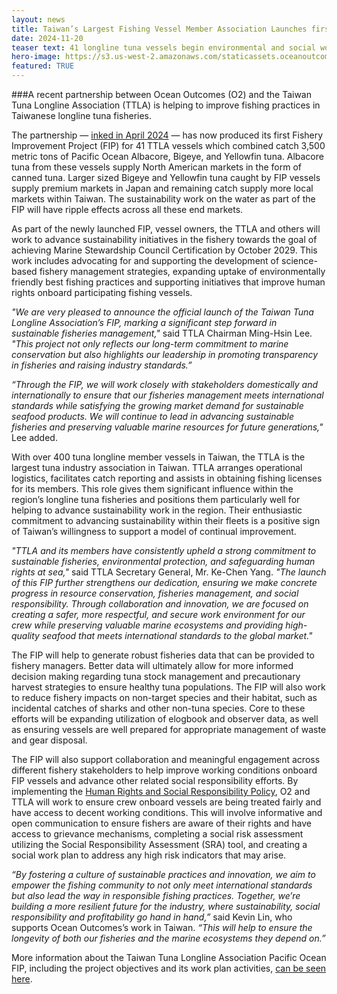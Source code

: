 ```yaml
---
layout: news
title: Taiwan’s Largest Fishing Vessel Member Association Launches first Fishery Improvement Project 
date: 2024-11-20
teaser text: 41 longline tuna vessels begin environmental and social work towards goal of 2029 Marine Stewardship Council certification 
hero-image: https://s3.us-west-2.amazonaws.com/staticassets.oceanoutcomes.org/hero+photos/TTLA-tuna-fip-launch-hero.png
featured: TRUE
---
```


###A recent partnership between Ocean Outcomes (O2) and the Taiwan Tuna Longline Association (TTLA) is helping to improve fishing practices in Taiwanese longline tuna fisheries. 

The partnership — [inked in April 2024](https://www.oceanoutcomes.org/news/leading-taiwanese-tuna-industry-association-commits-to-sustainability/) — has now produced its first Fishery Improvement Project (FIP) for 41 TTLA vessels which combined catch 3,500 metric tons of Pacific Ocean Albacore, Bigeye, and Yellowfin tuna. Albacore tuna from these vessels supply North American markets in the form of canned tuna. Larger sized Bigeye and Yellowfin tuna caught by FIP vessels supply premium markets in Japan and remaining catch supply more local markets within Taiwan. The sustainability work on the water as part of the FIP will have ripple effects across all these end markets. 

As part of the newly launched FIP, vessel owners, the TTLA and others will work to advance sustainability initiatives in the fishery towards the goal of achieving Marine Stewardship Council Certification by October 2029. This work includes advocating for and supporting the development of science-based fishery management strategies, expanding uptake of environmentally friendly best fishing practices and supporting initiatives that improve human rights onboard participating fishing vessels.

*"We are very pleased to announce the official launch of the Taiwan Tuna Longline Association’s FIP, marking a significant step forward in sustainable fisheries management,"* said TTLA Chairman Ming-Hsin Lee. *"This project not only reflects our long-term commitment to marine conservation but also highlights our leadership in promoting transparency in fisheries and raising industry standards.”*

*“Through the FIP, we will work closely with stakeholders domestically and internationally to ensure that our fisheries management meets international standards while satisfying the growing market demand for sustainable seafood products. We will continue to lead in advancing sustainable fisheries and preserving valuable marine resources for future generations,"* Lee added.

With over 400 tuna longline member vessels in Taiwan, the TTLA is the largest tuna industry association in Taiwan. TTLA arranges operational logistics, facilitates catch reporting and assists in obtaining fishing licenses for its members. This role gives them significant influence within the region’s longline tuna fisheries and positions them particularly well for helping to advance sustainability work in the region. Their enthusiastic commitment to advancing sustainability within their fleets is a positive sign of Taiwan’s willingness to support a model of continual improvement. 

*"TTLA and its members have consistently upheld a strong commitment to sustainable fisheries, environmental protection, and safeguarding human rights at sea,"* said TTLA Secretary General, Mr. Ke-Chen Yang. *"The launch of this FIP further strengthens our dedication, ensuring we make concrete progress in resource conservation, fisheries management, and social responsibility. Through collaboration and innovation, we are focused on creating a safer, more respectful, and secure work environment for our crew while preserving valuable marine ecosystems and providing high-quality seafood that meets international standards to the global market."*

The FIP will help to generate robust fisheries data that can be provided to fishery managers. Better data will ultimately allow for more informed decision making regarding tuna stock management and precautionary harvest strategies to ensure healthy tuna populations. The FIP will also work to reduce fishery impacts on non-target species and their habitat, such as incidental catches of sharks and other non-tuna species. Core to these efforts will be expanding utilization of elogbook and observer data, as well as ensuring vessels are well prepared for appropriate management of waste and gear disposal.

The FIP will also support collaboration and meaningful engagement across different fishery stakeholders to help improve working conditions onboard FIP vessels and advance other related social responsibility efforts. By implementing the [Human Rights and Social Responsibility Policy](https://fisheryprogress.org/sites/default/files/FP_SocialPolicy_English_5.7.21.pdf), O2 and TTLA will work to ensure crew onboard vessels are being treated fairly and have access to decent working conditions. This will involve informative and open communication to ensure fishers are aware of their rights and have access to grievance mechanisms, completing a social risk assessment utilizing the Social Responsibility Assessment (SRA) tool, and creating a social work plan to address any high risk indicators that may arise. 

*“By fostering a culture of sustainable practices and innovation, we aim to empower the fishing community to not only meet international standards but also lead the way in responsible fishing practices. Together, we’re building a more resilient future for the industry, where sustainability, social responsibility and profitability go hand in hand,”* said Kevin Lin, who supports Ocean Outcomes’s work in Taiwan. *“This will help to ensure the longevity of both our fisheries and the marine ecosystems they depend on.”*

More information about the Taiwan Tuna Longline Association Pacific Ocean FIP, including the project objectives and its work plan activities, [can be seen here](https://www.oceanoutcomes.org/what-we-do/tuna/taiwan-tuna-longline-association-pacific-ocean-fip/).
